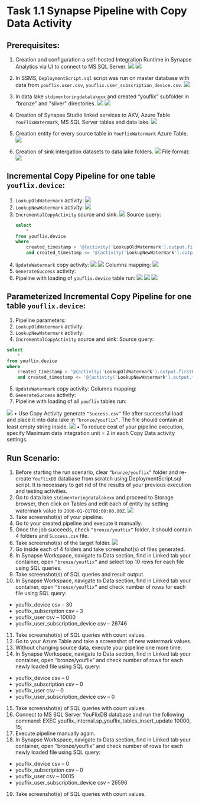 # Task 1.1 Synapse Pipeline with Copy Data Activity

## Prerequisites:

1. Creation and configuration a self-hosted Integration Runtime in Synapse Analytics via UI to connect to MS SQL
   Server.
   ![](./screenshots/ir-local-setup.png)
   ![](./screenshots/ir-gui-on-azure.png)
2. In SSMS, `DeploymentScript.sql` script was run on master database with data from `youflix.user.csv`,
   `youflix.user_subscription_device.csv`.
   ![](./screenshots/ssms-database-setup.png)

3. In data lake `stdimentoringdatalakexx` and created “youflix” subfolder in “bronze” and "silver" directories.
   ![](./screenshots/bronze-folder.png)
   ![](./screenshots/silver-folder.png)

4. Creation of Synapse Studio linked services to AKV, Azure Table `YouFlixWatermark`, MS SQL Server tables and data
   lake.
   ![](./screenshots/linked-services-created.png)

5. Creation entity for every source table in `YouFlixWatermark` Azure Table.
   ![](./screenshots/watermark_table_entities.png)

6. Creation of sink intergation datasets to data lake folders.
   ![](./screenshots/integration-datasets.png)
   File format: 
   ![](./screenshots/sink-file-format.png)
   

## Incremental Copy Pipeline for one table `youflix.device`:

1. `LookupOldWatermark` activity:
   ![](./screenshots/lookup-old-watermark.png)
2. `LookupNewWatermark` activity:
   ![](./screenshots/lookup-new-watermark.png)
3. `IncrementalCopyActivity` source and sink:
   ![](./screenshots/copy-source.png)
   Source query:
   ```sql
   select 
       * 
   from youflix.device 
   where 
       created_timestamp > '@{activity('LookupOldWatermark').output.firstRow.Watermark}' 
       and created_timestamp <= '@{activity('LookupNewWatermark').output.firstRow.NewWatermarkvalue}'
   ```
4. `UpdateWatermark` copy activity:
   ![](./screenshots/update-watermark-sink.png)
   ![](./screenshots/update-watermark-source.png)
   Columns mapping:
   ![](./screenshots/update-watermark-mapping.png)
5. `GenerateSuccess` activity:
6. Pipeline with loading of `youflix.device` table run:
   ![](./screenshots/pipeline-run.png)
   ![](./screenshots/watermark-device-updated.png)
   ![](./screenshots/data-added-to-device.png)

## Parameterized Incremental Copy Pipeline for one table `youflix.device`:

1. Pipeline parameters:
2. `LookupOldWatermark` activity:
3. `LookupNewWatermark` activity:
4. `IncrementalCopyActivity` source and sink:
   Source query:
```sql
select 
    * 
from youflix.device 
where 
    created_timestamp > '@{activity('LookupOldWatermark').output.firstRow.Watermark}' 
    and created_timestamp <= '@{activity('LookupNewWatermark').output.firstRow.NewWatermarkvalue}'
```
5. `UpdateWatermark` copy activity:
   Columns mapping:
6. `GenerateSuccess` activity:
7. Pipeline with loading of all `youflix` tables run:






![](./screenshots/pipeline-run.png)
• Use Copy Activity generate `“Success.csv”` file after successful load and place it into data lake in
`“bronze/youflix”`. The file should contain at least empty string inside.
![](./screenshots/success-of-first-run.png)
• To reduce cost of your pipeline execution, specify Maximum data integration unit = 2 in each Copy Data
activity settings.

## Run Scenario:

1. Before starting the run scenario, clear `“bronze/youflix”` folder and re-create `YouFlixDB` database from
   scratch using DeploymentScript.sql script. It is necessary to get rid of the results of your previous execution
   and testing activities.
2. Go to data lake `stdimentoringdatalakexx` and proceed to Storage browser, then click on Tables and edit
   each of entity by setting watermark value to `2000-01-01T00:00:00.00Z`.
   ![](./screenshots/watermark_table_entities.png)
3. Take screenshot(s) of your pipeline.
4. Go to your created pipeline and execute it manually.
5. Once the job succeeds, check `“bronze/youflix”` folder, it should contain 4 folders and `Success.csv` file.
6. Take screenshot(s) of the target folder.
   ![](./screenshots/data-added-to-device.png)
7. Go inside each of 4 folders and take screenshot(s) of files generated.
8. In Synapse Workspace, navigate to Data section, find in Linked tab your container, open `“bronze/youflix”`
   and select top 10 rows for each file using SQL queries.
9. Take screenshot(s) of SQL queries and result output.
10. In Synapse Workspace, navigate to Data section, find in Linked tab your container, open `“bronze/youflix”`
    and check number of rows for each file using SQL query:

- youflix_device csv – 30
- youflix_subscription csv – 3
- youflix_user csv – 10000
- youflix_user_subscription_device csv – 26746

11. Take screenshot(s) of SQL queries with count values.
12. Go to your Azure Table and take a screenshot of new watermark values.
13. Without changing source data, execute your pipeline one more time.
14. In Synapse Workspace, navigate to Data section, find in Linked tab your container, open “bronze/youflix”
    and check number of rows for each newly loaded file using SQL query:

- youflix_device csv – 0
- youflix_subscription csv – 0
- youflix_user csv – 0
- youflix_user_subscription_device csv – 0

15. Take screenshot(s) of SQL queries with count values.
16. Connect to MS SQL Server YouFlixDB database and run the following command:
    EXEC youflix_internal.sp_youflix_tables_insert_update 10000, 15;
17. Execute pipeline manually again.
18. In Synapse Workspace, navigate to Data section, find in Linked tab your container, open “bronze/youflix”
    and check number of rows for each newly loaded file using SQL query:

- youflix_device csv – 0
- youflix_subscription csv – 0
- youflix_user csv – 10015
- youflix_user_subscription_device csv – 26596

19. Take screenshot(s) of SQL queries with count values.
